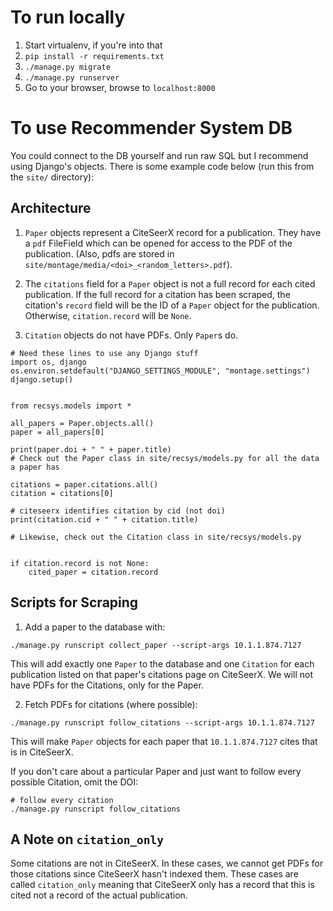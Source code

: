 # To run locally

1. Start virtualenv, if you're into that
1. `pip install -r requirements.txt`
1. `./manage.py migrate`
1. `./manage.py runserver`
1. Go to your browser, browse to `localhost:8000`


# To use Recommender System DB

You could connect to the DB yourself and run raw SQL but I recommend using Django's objects. There is some example code below (run this from the `site/` directory):

## Architecture

1. `Paper` objects represent a CiteSeerX record for a publication. They have a `pdf` FileField which can be opened for access to the PDF of the publication. (Also, pdfs are stored in `site/montage/media/<doi>_<random_letters>.pdf`).

1. The `citations` field for a `Paper` object is not a full record for each cited publication. If the full record for a citation has been scraped, the citation's `record` field will be the ID of a `Paper` object for the publication. Otherwise, `citation.record` will be `None`. 

1. `Citation` objects do not have PDFs. Only `Paper`s do.

```
# Need these lines to use any Django stuff
import os, django
os.environ.setdefault("DJANGO_SETTINGS_MODULE", "montage.settings")
django.setup()


from recsys.models import *

all_papers = Paper.objects.all()
paper = all_papers[0]

print(paper.doi + " " + paper.title)
# Check out the Paper class in site/recsys/models.py for all the data a paper has

citations = paper.citations.all()
citation = citations[0]

# citeseerx identifies citation by cid (not doi)
print(citation.cid + " " + citation.title)

# Likewise, check out the Citation class in site/recsys/models.py


if citation.record is not None:
    cited_paper = citation.record
```

## Scripts for Scraping

1. Add a paper to the database with:

```
./manage.py runscript collect_paper --script-args 10.1.1.874.7127
```

This will add exactly one `Paper` to the database and one `Citation` for each publication listed on that paper's citations page on CiteSeerX. We will not have PDFs for the Citations, only for the Paper.

2. Fetch PDFs for citations (where possible):

```
./manage.py runscript follow_citations --script-args 10.1.1.874.7127
```

This will make `Paper` objects for each paper that `10.1.1.874.7127` cites that is in CiteSeerX. 

If you don't care about a particular Paper and just want to follow every possible Citation, omit the DOI:

```
# follow every citation
./manage.py runscript follow_citations
```


## A Note on `citation_only`

Some citations are not in CiteSeerX. In these cases, we cannot get PDFs for those citations since CiteSeerX hasn't indexed them. These cases are called `citation_only` meaning that CiteSeerX only has a record that this is cited not a record of the actual publication.
